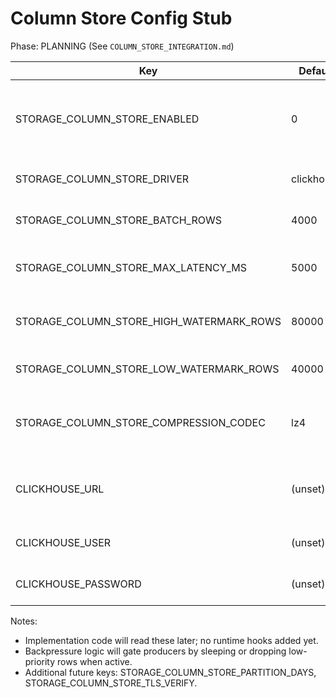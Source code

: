 # Column Store Config Stub

Phase: PLANNING (See `COLUMN_STORE_INTEGRATION.md`)

| Key | Default | Description |
| --- | ------- | ----------- |
| STORAGE_COLUMN_STORE_ENABLED | 0 | Master enable switch for column store ingestion pipeline |
| STORAGE_COLUMN_STORE_DRIVER | clickhouse | Backend driver: clickhouse|timescale|duckdb |
| STORAGE_COLUMN_STORE_BATCH_ROWS | 4000 | Target rows per batch before flush |
| STORAGE_COLUMN_STORE_MAX_LATENCY_MS | 5000 | Max ms before force flush even if batch not full |
| STORAGE_COLUMN_STORE_HIGH_WATERMARK_ROWS | 80000 | Backpressure engage backlog threshold |
| STORAGE_COLUMN_STORE_LOW_WATERMARK_ROWS | 40000 | Backpressure clear threshold |
| STORAGE_COLUMN_STORE_COMPRESSION_CODEC | lz4 | Insert compression codec (driver-dependent) |
| CLICKHOUSE_URL | (unset) | Base HTTP(s) URL for ClickHouse server |
| CLICKHOUSE_USER | (unset) | Username for ClickHouse auth |
| CLICKHOUSE_PASSWORD | (unset) | Password (never log this) |

Notes:
- Implementation code will read these later; no runtime hooks added yet.
- Backpressure logic will gate producers by sleeping or dropping low-priority rows when active.
- Additional future keys: STORAGE_COLUMN_STORE_PARTITION_DAYS, STORAGE_COLUMN_STORE_TLS_VERIFY.
